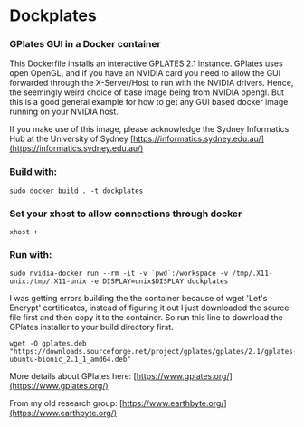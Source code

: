 # Dockplates
### GPlates GUI in a Docker container

This Dockerfile installs an interactive GPLATES 2.1 instance.
GPlates uses open OpenGL, and if you have an NVIDIA card you need to allow the GUI forwarded through the X-Server/Host to run with the NVIDIA drivers. Hence, the seemingly weird choice of base image being from NVIDIA opengl. But this is a good general example for how to get any GUI based docker image running on your NVIDIA host.

If you make use of this image, please acknowledge the Sydney Informatics Hub at the University of Sydney [https://informatics.sydney.edu.au/](https://informatics.sydney.edu.au/)

### Build with:
```
sudo docker build . -t dockplates
```

### Set your xhost to allow connections through docker
```
xhost +
```

### Run with:
```
sudo nvidia-docker run --rm -it -v `pwd`:/workspace -v /tmp/.X11-unix:/tmp/.X11-unix -e DISPLAY=unix$DISPLAY dockplates
```

I was getting errors building the the container because of wget 'Let's Encrypt' certificates, instead of figuring it out I just downloaded the source file first and then copy it to the container. So run this line to download the GPlates installer to your build directory first.

```
wget -O gplates.deb "https://downloads.sourceforge.net/project/gplates/gplates/2.1/gplates-ubuntu-bionic_2.1_1_amd64.deb"
```

More details about GPlates here:
[https://www.gplates.org/](https://www.gplates.org/)

From my old research group:
[https://www.earthbyte.org/](https://www.earthbyte.org/)
